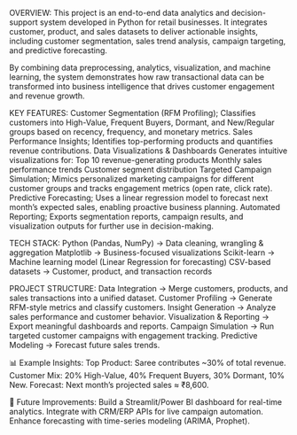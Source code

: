 OVERVIEW:
This project is an end-to-end data analytics and decision-support system developed in Python for retail businesses. It integrates customer, product, and sales datasets to deliver actionable insights, including customer segmentation, sales trend analysis, campaign targeting, and predictive forecasting.

By combining data preprocessing, analytics, visualization, and machine learning, the system demonstrates how raw transactional data can be transformed into business intelligence that drives customer engagement and revenue growth.

KEY FEATURES:
Customer Segmentation (RFM Profiling);
Classifies customers into High-Value, Frequent Buyers, Dormant, and New/Regular groups based on recency, frequency, and monetary metrics.
Sales Performance Insights;
Identifies top-performing products and quantifies revenue contributions.
Data Visualizations & Dashboards
Generates intuitive visualizations for:
Top 10 revenue-generating products
Monthly sales performance trends
Customer segment distribution
Targeted Campaign Simulation;
Mimics personalized marketing campaigns for different customer groups and tracks engagement metrics (open rate, click rate).
Predictive Forecasting;
Uses a linear regression model to forecast next month’s expected sales, enabling proactive business planning.
Automated Reporting;
Exports segmentation reports, campaign results, and visualization outputs for further use in decision-making.

TECH STACK:
Python (Pandas, NumPy) → Data cleaning, wrangling & aggregation
Matplotlib → Business-focused visualizations
Scikit-learn → Machine learning model (Linear Regression for forecasting)
CSV-based datasets → Customer, product, and transaction records

PROJECT STRUCTURE:
Data Integration → Merge customers, products, and sales transactions into a unified dataset.
Customer Profiling → Generate RFM-style metrics and classify customers.
Insight Generation → Analyze sales performance and customer behavior.
Visualization & Reporting → Export meaningful dashboards and reports.
Campaign Simulation → Run targeted customer campaigns with engagement tracking.
Predictive Modeling → Forecast future sales trends.
  
📊 Example Insights:
Top Product: Saree contributes ~30% of total revenue.
Customer Mix: 20% High-Value, 40% Frequent Buyers, 30% Dormant, 10% New.
Forecast: Next month’s projected sales ≈ ₹8,600.

🎯 Future Improvements:
Build a Streamlit/Power BI dashboard for real-time analytics.
Integrate with CRM/ERP APIs for live campaign automation.
Enhance forecasting with time-series modeling (ARIMA, Prophet).
